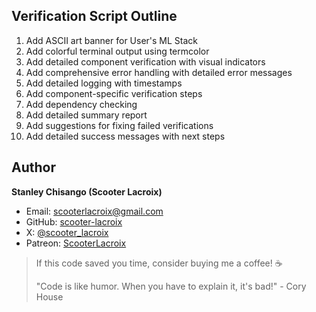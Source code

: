 ## Verification Script Outline

1. Add ASCII art banner for User's ML Stack
2. Add colorful terminal output using termcolor
3. Add detailed component verification with visual indicators
4. Add comprehensive error handling with detailed error messages
5. Add detailed logging with timestamps
6. Add component-specific verification steps
7. Add dependency checking
8. Add detailed summary report
9. Add suggestions for fixing failed verifications
10. Add detailed success messages with next steps


## Author

**Stanley Chisango (Scooter Lacroix)**

- Email: scooterlacroix@gmail.com
- GitHub: [scooter-lacroix](https://github.com/scooter-lacroix)
- X: [@scooter_lacroix](https://x.com/scooter_lacroix)
- Patreon: [ScooterLacroix](https://patreon.com/ScooterLacroix)

> If this code saved you time, consider buying me a coffee! ☕
> 
> "Code is like humor. When you have to explain it, it's bad!" - Cory House

